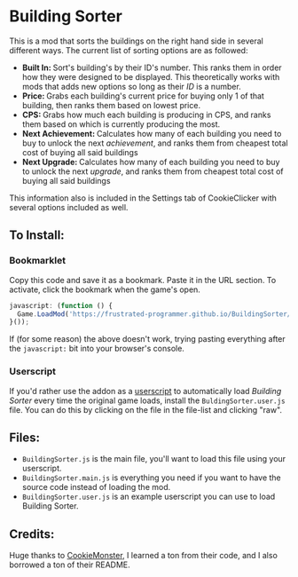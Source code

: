 # Building Sorter
This is a mod that sorts the buildings on the right hand side in several different ways. The current list of sorting options are as followed:
 * <b style="opacity:1">Built In: </b>Sort's building's by their ID's number. This ranks them in order how they were designed to be displayed. This theoretically works with mods that adds new options so long as their <i>ID</i> is a number.
 * <b style="opacity:1">Price: </b>Grabs each building's current price for buying only 1 of that building, then ranks them based on lowest price.
 * <b style="opacity:1">CPS: </b>Grabs how much each building is producing in CPS, and ranks them based on which is currently producing the most.
 * <b style="opacity:1">Next Achievement: </b>Calculates how many of each building you need to buy to unlock the next <i>achievement</i>, and ranks them from cheapest total cost of buying all said buildings
 * <b style="opacity:1">Next Upgrade: </b>Calculates how many of each building you need to buy to unlock the next <i>upgrade</i>, and ranks them from cheapest total cost of buying all said buildings

This information also is included in the Settings tab of CookieClicker with several options included as well.

## To Install:

### Bookmarklet

Copy this code and save it as a bookmark. Paste it in the URL section. To activate, click the bookmark when the game's open.

```javascript
javascript: (function () {
  Game.LoadMod('https://frustrated-programmer.github.io/BuildingSorter/BuildingSorter.js');
}());
```

If (for some reason) the above doesn't work, trying pasting everything after the <code>javascript:</code> bit into your browser's console.

### Userscript

If you'd rather use the addon as a [userscript](https://en.wikipedia.org/wiki/Userscript) to automatically load _Building Sorter_ every time the original game loads, install the `BuldingSorter.user.js` file. You can do this by clicking on the file in the file-list and clicking "raw".

## Files:
 * `BuildingSorter.js` is the main file, you'll want to load this file using your userscript.
 * `BuildingSorter.main.js` is everything you need if you want to have the source code instead of loading the mod.
 * `BuildingSorter.user.js` is an example userscript you can use to load Building Sorter.
## Credits:
Huge thanks to [CookieMonster](https://github.com/CookieMonsterTeam/CookieMonster), I learned a ton from their code, and I also borrowed a ton of their README.
